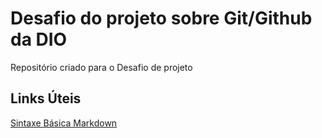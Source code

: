 # Desafio do projeto sobre Git/Github da DIO
Repositório criado para o Desafio de projeto

## Links Úteis
[Sintaxe Básica Markdown](https://www.markdownguide.org/cheat-sheet/)
